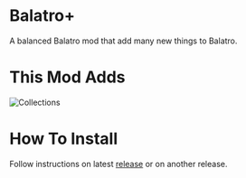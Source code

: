 # Balatro+
A balanced Balatro mod that add many new things to Balatro.

# This Mod Adds
![Collections](https://raw.githubusercontent.com/SomeCoder99/balatro-plus/main/assets/collections.png)

# How To Install
Follow instructions on latest [release](https://github.com/SomeCoder99/balatro-plus/releases/tag/v1.0.0)
or on another release.

